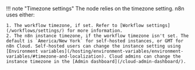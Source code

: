 !!! note "Timezone settings"
	The node relies on the timezone setting. n8n uses either:

	1. The workflow timezone, if set. Refer to [Workflow settings](/workflows/settings/) for more information.
	2. The n8n instance timezone, if the workflow timezone isn't set. The default is `America/New York` for self-hosted instances, or GMT for n8n Cloud. Self-hosted users can change the instance setting using [Environment variables](/hosting/environment-variables/environment-variables/#timezone-and-localization). Cloud admins can change the instance timezone in the [Admin dashboard](/cloud-admin-dashboard/).

